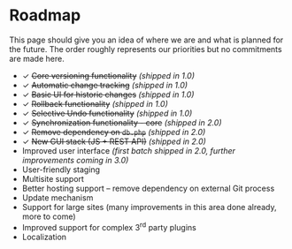 # Roadmap #

This page should give you an idea of where we are and what is planned for the future. The order roughly represents our priorities but no commitments are made here.


* ✓ <del>Core versioning functionality</del> *(shipped in 1.0)*
* ✓ <del>Automatic change tracking</del> *(shipped in 1.0)*
* ✓ <del>Basic UI for historic changes</del> *(shipped in 1.0)*
* ✓ <del>Rollback functionality</del> *(shipped in 1.0)*
* ✓ <del>Selective Undo functionality</del> *(shipped in 1.0)*
* ✓ <del>Synchronization functionality - core</del> *(shipped in 2.0)*
* ✓ <del>Remove dependency on `db.php`</del> *(shipped in 2.0)*
* ✓ <del>New GUI stack (JS + REST API)</del> *(shipped in 2.0)*
* Improved user interface *(first batch shipped in 2.0, further improvements coming in 3.0)*
* User-friendly staging
* Multisite support
* Better hosting support – remove dependency on external Git process
* Update mechanism
* Support for large sites (many improvements in this area done already, more to come) 
* Improved support for complex 3<sup>rd</sup> party plugins
* Localization
